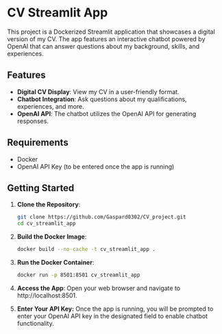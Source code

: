 # CV Streamlit App

This project is a Dockerized Streamlit application that showcases a digital version of my CV. The app features an interactive chatbot powered by OpenAI that can answer questions about my background, skills, and experiences.

## Features

- **Digital CV Display**: View my CV in a user-friendly format.
- **Chatbot Integration**: Ask questions about my qualifications, experiences, and more.
- **OpenAI API**: The chatbot utilizes the OpenAI API for generating responses.

## Requirements

- Docker
- OpenAI API Key (to be entered once the app is running)

## Getting Started

1. **Clone the Repository**:
   ```bash
   git clone https://github.com/Gaspard0302/CV_project.git
   cd cv_streamlit_app
   ```

2. **Build the Docker Image**:
     ```bash
     docker build --no-cache -t cv_streamlit_app .
     ```
3.	**Run the Docker Container**:
     ```bash
     docker run -p 8501:8501 cv_streamlit_app
     ```
4. **Access the App**:
   Open your web browser and navigate to http://localhost:8501.

5. **Enter Your API Key:**
   Once the app is running, you will be prompted to enter your OpenAI API key in the designated field to enable chatbot functionality.
